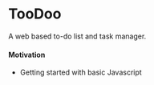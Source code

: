 # TooDoo
A web based to-do list and task manager.

#### Motivation
- Getting started with basic Javascript


